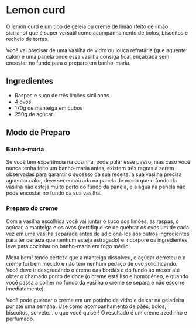 # Lemon curd

O lemon curd é um tipo de geleia ou creme de limão (feito de limão siciliano) que é super versátil como acompanhamento de bolos, biscoitos e recheio de tortas.

Você vai precisar de uma vasilha de vidro ou louça refratária (que aguente calor) e uma panela onde essa vasilha consiga ficar encaixada sem encostar no fundo para o preparo em banho-maria.

## Ingredientes

- Raspas e suco de três limões sicilianos
- 4 ovos
- 170g de manteiga em cubos
- 250g de açúcar

## Modo de Preparo

### Banho-maria

Se você tem experiência na cozinha, pode pular esse passo, mas caso você nunca tenha feito um banho-maria antes, existem três regras a serem observadas para garantir o sucesso da sua receita: a sua vasilha precisa aguentar calor, deve ser encaixada na panela de modo que o fundo da vasilha não esteja muito perto do fundo da panela, e a água na panela não pode encostar no fundo da sua vasilha.

### Preparo do creme

Com a vasilha escolhida você vai juntar o suco dos limões, as raspas, o açúcar, a manteiga e os ovos (certifique-se de quebrar os ovos um de cada vez em uma vasilha separada antes de adicioná-los aos outros ingredientes para ter certeza que nenhum esteja estragado) e incorpore os ingredientes, leve para cozinhar no banho-maria em fogo médio.

Mexa bem! tendo certeza que a manteiga dissolveu, o açúcar derreteu e o creme foi bem mexido e não tem nenhum pedaço de ovo solidificando. Você deve ir desgrudando o creme das bordas e do fundo ao mexer até obter o chamado ponto de doce (o creme está liso e homogêneo, e quando você passa a colher no fundo da vasilha o creme se separa e não escorre imediatamente).

Você pode guardar o creme em um potinho de vidro e deixar na geladeira por até uma semana. Use como acompanhamento de pães, bolos, biscoitos, sorvete... o que você quiser! O resultado é um creme azedinho e perfumado.
